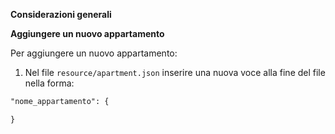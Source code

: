 **Considerazioni generali**

**Aggiungere un nuovo appartamento**

Per aggiungere un nuovo appartamento:

1. Nel file `resource/apartment.json` inserire una nuova voce alla fine del file nella forma:

```apache
"nome_appartamento": {

}
```
